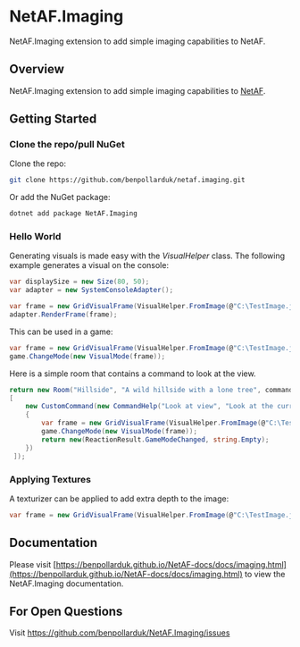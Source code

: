 # NetAF.Imaging
NetAF.Imaging extension to add simple imaging capabilities to NetAF.

## Overview
NetAF.Imaging extension to add simple imaging capabilities to [NetAF](https://github.com/benpollarduk/NetAF).

## Getting Started

### Clone the repo/pull NuGet
Clone the repo:
```bash
git clone https://github.com/benpollarduk/netaf.imaging.git
```
Or add the NuGet package:
```bash
dotnet add package NetAF.Imaging
```

### Hello World
Generating visuals is made easy with the *VisualHelper* class. The following example generates a visual on the console:
```csharp
var displaySize = new Size(80, 50);
var adapter = new SystemConsoleAdapter();

var frame = new GridVisualFrame(VisualHelper.FromImage(@"C:\TestImage.jpg", displaySize, CellAspectRatio.Console));
adapter.RenderFrame(frame);
```

This can be used in a game:

```csharp
var frame = new GridVisualFrame(VisualHelper.FromImage(@"C:\TestImage.jpg", displaySize, CellAspectRatio.Console));
game.ChangeMode(new VisualMode(frame));
```

Here is a simple room that contains a command to look at the view.
```csharp
return new Room("Hillside", "A wild hillside with a lone tree", commands:
[
    new CustomCommand(new CommandHelp("Look at view", "Look at the current view."), true, true, (game, args) =>
    {
        var frame = new GridVisualFrame(VisualHelper.FromImage(@"C:\TestImage.jpg", game.Configuration.DisplaySize, CellAspectRatio.Console));
        game.ChangeMode(new VisualMode(frame));
        return new(ReactionResult.GameModeChanged, string.Empty);
    })
 ]);
```

### Applying Textures
A texturizer can be applied to add extra depth to the image:

```csharp
var frame = new GridVisualFrame(VisualHelper.FromImage(@"C:\TestImage.jpg", displaySize, CellAspectRatio.Console, new BrightnessTexturizer()));
```

## Documentation
Please visit [https://benpollarduk.github.io/NetAF-docs/docs/imaging.html](https://benpollarduk.github.io/NetAF-docs/docs/imaging.html) to view the NetAF.Imaging documentation.

## For Open Questions
Visit https://github.com/benpollarduk/NetAF.Imaging/issues

